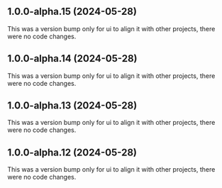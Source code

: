 ## 1.0.0-alpha.15 (2024-05-28)

This was a version bump only for ui to align it with other projects, there were no code changes.

## 1.0.0-alpha.14 (2024-05-28)

This was a version bump only for ui to align it with other projects, there were no code changes.

## 1.0.0-alpha.13 (2024-05-28)

This was a version bump only for ui to align it with other projects, there were no code changes.

## 1.0.0-alpha.12 (2024-05-28)

This was a version bump only for ui to align it with other projects, there were no code changes.